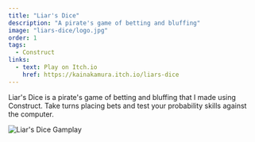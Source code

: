 ```yaml
---
title: "Liar's Dice"
description: "A pirate's game of betting and bluffing"
image: "liars-dice/logo.jpg"
order: 1
tags:
  - Construct
links:
  - text: Play on Itch.io
    href: https://kainakamura.itch.io/liars-dice
---
```


Liar's Dice is a pirate's game of betting and bluffing that I made using Construct. Take turns placing bets and test your probability skills against the computer.

![Liar's Dice Gamplay](/liars-dice/gameplay.gif)
